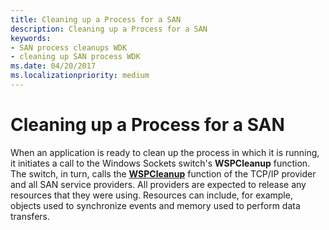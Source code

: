 ```yaml
---
title: Cleaning up a Process for a SAN
description: Cleaning up a Process for a SAN
keywords:
- SAN process cleanups WDK
- cleaning up SAN process WDK
ms.date: 04/20/2017
ms.localizationpriority: medium
---
```


# Cleaning up a Process for a SAN





When an application is ready to clean up the process in which it is running, it initiates a call to the Windows Sockets switch's **WSPCleanup** function. The switch, in turn, calls the [**WSPCleanup**](/previous-versions/windows/hardware/network/ff566270(v=vs.85)) function of the TCP/IP provider and all SAN service providers. All providers are expected to release any resources that they were using. Resources can include, for example, objects used to synchronize events and memory used to perform data transfers.

 

